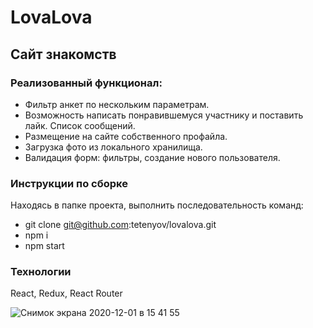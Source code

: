 # LovaLova

## Сайт знакомств

### Реализованный функционал:

* Фильтр анкет по нескольким параметрам.
* Возможность написать понравившемуся участнику и поставить лайк. Список сообщений.
* Размещение на сайте собственного профайла.
* Загрузка фото из локального хранилища.
* Валидация форм: фильтры, создание нового пользователя.

### Инструкции по сборке
Находясь в папке проекта, выполнить последовательность команд:

* git clone git@github.com:tetenyov/lovalova.git
* npm i
* npm start

### Технологии

React, Redux, React Router

![Снимок экрана 2020-12-01 в 15 41 55](https://user-images.githubusercontent.com/2980611/100742573-0ab71080-33ec-11eb-9179-c84b06703403.png)
